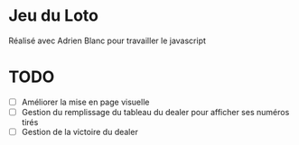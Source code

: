 # Jeu du Loto

Réalisé avec Adrien Blanc pour travailler le javascript

# TODO

- [ ] Améliorer la mise en page visuelle
- [ ] Gestion du remplissage du tableau du dealer pour afficher ses numéros tirés
- [ ] Gestion de la victoire du dealer